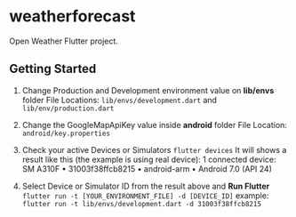 # weatherforecast

Open Weather Flutter project.

## Getting Started

1. Change Production and Development environment value on **lib/envs** folder
File Locations:
`lib/envs/development.dart` and `lib/env/production.dart`

2. Change the GoogleMapApiKey value inside **android** folder
File Location:
`android/key.properties`

3. Check your active Devices or Simulators
`flutter devices`
It will shows a result like this (the example is using real device):
    1 connected device:
    SM A310F • 31003f38ffcb8215 • android-arm • Android 7.0 (API 24)

4. Select Device or Simulator ID from the result above and **Run Flutter**
`flutter run -t [YOUR_ENVIRONMENT_FILE] -d [DEVICE_ID]`
example:
`flutter run -t lib/envs/development.dart -d 31003f38ffcb8215`